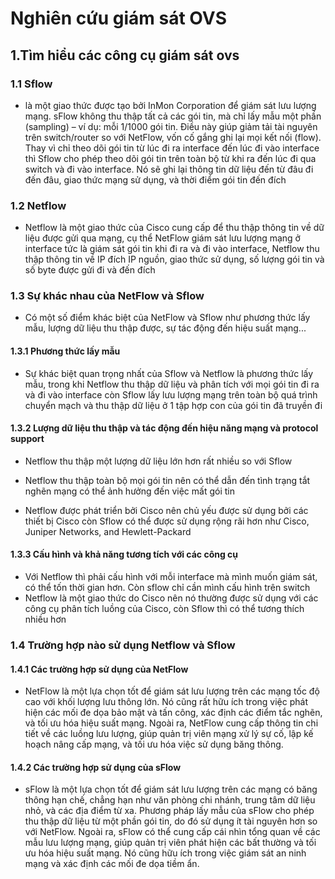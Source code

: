 # Nghiên cứu giám sát OVS

## 1.Tìm hiểu các công cụ giám sát ovs

### 1.1 Sflow 

 - là một giao thức được tạo bởi InMon Corporation để giám sát lưu lượng mạng. sFlow không thu thập tất cả các gói tin, mà chỉ lấy mẫu một phần (sampling) – ví dụ: mỗi 1/1000 gói tin. Điều này giúp giảm tải tài nguyên trên switch/router so với NetFlow, vốn cố gắng ghi lại mọi kết nối (flow). Thay vì chỉ theo dõi gói tin từ lúc đi ra interface đến lúc đi vào interface thì Sflow cho phép theo dõi gói tin trên toàn bộ từ khi ra đến lúc đi qua switch và đi vào interface. Nó sẽ ghi lại thông tin dữ liệu đến từ đâu đi đến đâu, giao thức mạng sử dụng, và thời điểm gói tin đến đích

### 1.2 Netflow

 - Netflow là một giao thức của Cisco cung cấp để thu thập thông tin về dữ liệu được gửi qua mạng, cụ thể NetFlow giám sát lưu lượng mạng ở interface tức là giám sát gói tin khi đi ra và đi vào interface, Netflow thu thập thông tin về IP đích IP nguồn, giao thức sử dụng, số lượng gói tin và số byte được gửi đi và đến đích 

### 1.3 Sự khác nhau của NetFlow và Sflow

 - Có một số điểm khác biệt của NetFlow và Sflow như phương thức lấy mẫu, lượng dữ liệu thu thập được, sự tác động đến hiệu suất mạng...

#### 1.3.1 Phương thức lấy mẫu 

 - Sự khác biệt quan trọng nhất của Sflow và Netflow là phương thức lấy mẫu, trong khi Netflow thu thập dữ liệu và phân tích với mọi gói tin đi ra và đi vào interface còn Sflow lấy lưu lượng mạng trên toàn bộ quá trình chuyển mạch và thu thập dữ liệu ở 1 tập hợp con của gói tin đã truyền đi 

#### 1.3.2 Lượng dữ liệu thu thập và tác động đến hiệu năng mạng và protocol support

 - Netflow thu thập một lượng dữ liệu lớn hơn rất nhiều so với Sflow

 - Netflow thu thập toàn bộ mọi gói tin nên có thể dẫn đến tình trạng tắt nghẽn mạng có thể ảnh hưởng đến việc mất gói tin

 - Netflow được phát triển bởi Cisco nên chủ yếu được sử dụng bởi các thiết bị Cisco còn Sflow có thể được sử dụng rộng rãi hơn như Cisco, Juniper Networks, and Hewlett-Packard

#### 1.3.3 Cấu hình và khả năng tương tích với các công cụ 

 - Với Netflow thì phải cấu hình với mỗi interface mà mình muốn giám sát, có thể tốn thời gian hơn. Còn sflow chỉ cần mình cấu hình trên switch
 - Netflow là một giao thức do Cisco nên nó thường được sử dụng với các công cụ phân tích luồng của Cisco, còn Sflow thì có thể tương thích nhiều hơn

### 1.4 Trường hợp nào sử dụng Netflow và Sflow

#### 1.4.1 Các trường hợp sử dụng của NetFlow
 
 - NetFlow là một lựa chọn tốt để giám sát lưu lượng trên các mạng tốc độ cao với khối lượng lưu thông lớn. Nó cũng rất hữu ích trong việc phát hiện các mối đe dọa bảo mật và tấn công, xác định các điểm tắc nghẽn, và tối ưu hóa hiệu suất mạng. Ngoài ra, NetFlow cung cấp thông tin chi tiết về các luồng lưu lượng, giúp quản trị viên mạng xử lý sự cố, lập kế hoạch nâng cấp mạng, và tối ưu hóa việc sử dụng băng thông.

#### 1.4.2 Các trường hợp sử dụng của sFlow

 - sFlow là một lựa chọn tốt để giám sát lưu lượng trên các mạng có băng thông hạn chế, chẳng hạn như văn phòng chi nhánh, trung tâm dữ liệu nhỏ, và các địa điểm từ xa. Phương pháp lấy mẫu của sFlow cho phép thu thập dữ liệu từ một phần gói tin, do đó sử dụng ít tài nguyên hơn so với NetFlow. Ngoài ra, sFlow có thể cung cấp cái nhìn tổng quan về các mẫu lưu lượng mạng, giúp quản trị viên phát hiện các bất thường và tối ưu hóa hiệu suất mạng. Nó cũng hữu ích trong việc giám sát an ninh mạng và xác định các mối đe dọa tiềm ẩn.

